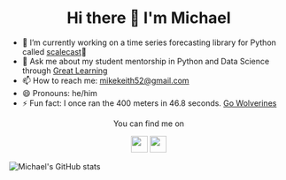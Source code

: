 <h1 align='center'>Hi there 👋 I'm Michael</h1>

- 🔭 I’m currently working on a time series forecasting library for Python called [scalecast](https://github.com/mikekeith52/scalecast)🌄
- 💬 Ask me about my student mentorship in Python and Data Science through [Great Learning](https://www.mygreatlearning.com/mit-applied-data-science-course?&utm_source=Google&utm_medium=search&utm_campaign=ADSB_Int_Search_Generic_Broad_US-E&adgroup_id=122344449751&campaign_id=12557782920&Keyword=data%20science&placement=&gclid=CjwKCAiA0KmPBhBqEiwAJqKK4ys41gqnjHfW9AU4iRO9o1jTKjbyGo6LcPqf-MOiabHdAuLEabt41BoC_nIQAvD_BwE)
- 📫 How to reach me: mikekeith52@gmail.com
- 😄 Pronouns: he/him
- ⚡ Fun fact: I once ran the 400 meters in 46.8 seconds. [Go Wolverines](https://gouvu.com/sports/track-and-field/roster/mike-keith/3290)
  
<div display="inline-block" align="center">
  <p>You can find me on</p>
  <a href="https://www.linkedin.com/in/michaelwkeith/"><img height="30px" src="https://img.shields.io/badge/LinkedIn-0077B5?style=for-the-badge&logo=linkedin&logoColor=white"></a>
  <a href="https://medium.com/@mikekeith52"><img height="30px" src="https://img.shields.io/badge/Medium-12100E?style=for-the-badge&logo=medium&logoColor=white"/></a>
</div>

![Michael's GitHub stats](https://github-readme-stats.vercel.app/api?username=mikekeith52&hide=contribs,prs)
